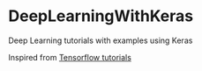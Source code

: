 # DeepLearningWithKeras
Deep Learning tutorials with examples using Keras 

Inspired from [Tensorflow tutorials](https://github.com/nitish11/DeepLearningWithKeras/TensorFlow-Tutorials.md)


